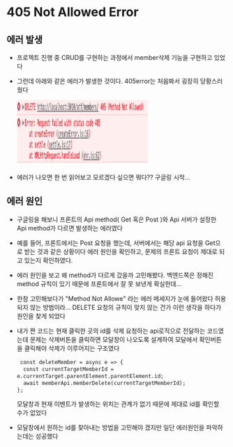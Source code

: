 # 405 Not Allowed Error

## 에러 발생

- 프로젝트 진행 중 CRUD를 구현하는 과정에서 member삭제 기능을 구현하고 있었다
- 그런데 아래와 같은 에러가 발생한 것이다. 405error는 처음봐서 굉장히 당황스러웠다

  <img src="./../Image/405%20ERROR.png" width="300px" height="150px" alt="405 error"></img></br>

- 에러가 나오면 한 번 읽어보고 모르겠다 싶으면 뭐다??
  구글링 시작...

## 에러 원인

- 구글링을 해보니 프론트의 Api method( Get 혹은 Post )와 Api 서버가 설정한 Api method가 다르면 발생하는 에러였다
- 예를 들어, 프론트에서는 Post 요청을 했는데, 서버에서는 해당 api 요청을 Get으로 받는 것과 같은 상황이다
  에러 원인을 확인하고, 문제의 프론트 요청이 제대로 되고 있는지 확인하였다.
- 에러 원인을 보고 왜 method가 다르게 갔을까 고민해봤다. 백엔드쪽은 정해진 method 규칙이 있기 때문에
  프론트에서 잘 못 보낸게 확실한데...
- 한참 고민해보다가 "Method Not Allowe" 라는 에러 메세지가 눈에 들어왔다
  허용되지 않는 방법이라...
  DELETE 요청의 규칙이 맞지 않는 건가 이런 생각을 하다가 원인을 찾게 되었다

- 내가 짠 코드는 현재 클릭한 곳의 id를 삭제 요청하는 api로직으로 전달하는 코드였는데
  문제는 삭제버튼을 클릭하면 모달창이 나오도록 설계하여 모달에서 확인버튼을 클릭해야
  삭제가 이루어지는 구조였다

  ```
   const deleteMember = async e => {
    const currentTargetMemberId = e.currentTarget.parentElement.parentElement.id;
    await memberApi.memberDelete(currentTargetMemberId);
  };
  ```

  모달창과 현재 이벤트가 발생하는 위치는 관계가 없기 때문에 제대로 id를 확인할 수가 없었다

- 모달창에서 원하는 id를 찾아내는 방법을 고민해야 겠지만 일단 에러원인을 파악하는데는 성공했다
